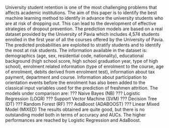 University student retention is one of the most challenging problems that affects academic institutions.
The aim of this paper is to identify the best machine learning method to identify in advance the university students who are at risk of dropping out.
This can lead to the development of effective strategies of dropout prevention. The prediction models are based on a real dataset provided by the University of Pavia which includes 4,574 students enrolled in the first year of all the courses offered by the University of Pavia. The predicted probabilities are exploited to stratify students and to identify the most at risk students.
The information available in the dataset is: demographics (age, sex, residential code, nationality), educational background (high school score, high school graduation year, type of high school), enrolment related information (type of enrolment to the course, age of enrolment, debits derived from enrolment test), information about tax payment, department and course. Information about participation to orientation events before the enrolment has also been added to the classical input variables used for the prediction of freshmen attrition.
The models under comparison are: ??? Naive Bayes (NB) ??? Logistic Regression (LOGR) ??? Support Vector Machine (SVM) ??? Decision Tree (DT) ??? Random Forest (RF) ??? AdaBoost (ADABOOST) ??? Linear Mixed Model (MIXED)
The results obtained are quite good, but there is no outstanding model both in terms of accuracy and AUCs. The higher performances are reached by Logistic Regression and AdaBoost.

 		
